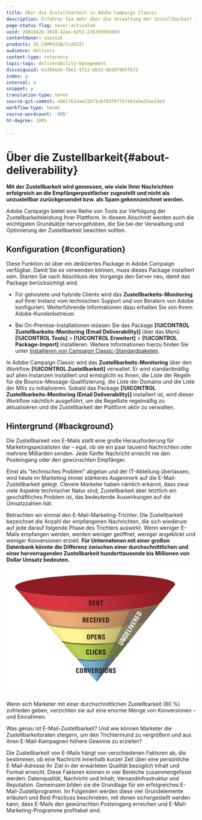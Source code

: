 ```yaml
---
title: Über die Zustellbarkeit in Adobe Campaign Classic
description: Erfahren Sie mehr über die Verwaltung der Zustellbarkeit in Adobe Campaign Classic.
page-status-flag: never-activated
uuid: 2681042b-3018-42ae-b252-2367b56616bd
contentOwner: sauviat
products: SG_CAMPAIGN/CLASSIC
audience: delivery
content-type: reference
topic-tags: deliverability-management
discoiquuid: 6a394eeb-fbe1-4712-bb13-db5d7965fb73
index: y
internal: n
snippet: y
translation-type: tm+mt
source-git-commit: e6617614ae22b73c6783f9775f441e5e25ae19e3
workflow-type: tm+mt
source-wordcount: '495'
ht-degree: 100%

---
```



# Über die Zustellbarkeit{#about-deliverability}

**Mit der Zustellbarkeit wird gemessen, wie viele Ihrer Nachrichten erfolgreich an die Empfängerpostfächer zugestellt und nicht als unzustellbar zurückgesendet bzw. als Spam gekennzeichnet werden.**

Adobe Campaign bietet eine Reihe von Tools zur Verfolgung der Zustellbarkeitsleistung Ihrer Plattform. In diesem Abschnitt werden auch die wichtigsten Grundsätze hervorgehoben, die Sie bei der Verwaltung und Optimierung der Zustellbarkeit beachten sollten.

## Konfiguration {#configuration}

Diese Funktion ist über ein dediziertes Package in Adobe Campaign verfügbar. Damit Sie es verwenden können, muss dieses Package installiert sein. Starten Sie nach Abschluss des Vorgangs den Server neu, damit das Package berücksichtigt wird.
* Für gehostete und hybride Clients wird das **Zustellbarkeits-Monitoring** auf Ihrer Instanz vom technischen Support und von Beratern von Adobe konfiguriert. Weiterführende Informationen dazu erhalten Sie von Ihrem Adobe-Kundenbetreuer.

* Bei On-Premise-Installationen müssen Sie das Package **[!UICONTROL Zustellbarkeits-Monitoring (Email Deliverability)]** über das Menü **[!UICONTROL Tools]** > **[!UICONTROL Erweitert]** > **[!UICONTROL Package-Import]** installieren. Weitere Informationen hierzu finden Sie unter [Installieren von Campaign Classic-Standardpaketen](../../installation/using/installing-campaign-standard-packages.md).

In Adobe Campaign Classic wird das **Zustellbarkeits-Monitoring** über den Workflow **[!UICONTROL Zustellbarkeit]** verwaltet. Er wird standardmäßig auf allen Instanzen installiert und ermöglicht es Ihnen, die Liste der Regeln für die Bounce-Message-Qualifizierung, die Liste der Domains und die Liste der MXs zu initialisieren. Sobald das Package **[!UICONTROL Zustellbarkeits-Monitoring (Email Deliverability)]** installiert ist, wird dieser Workflow nächtlich ausgeführt, um die Regelliste regelmäßig zu aktualisieren und die Zustellbarkeit der Plattform aktiv zu verwalten.

## Hintergrund {#background}

Die Zustellbarkeit von E-Mails stellt eine große Herausforderung für Marketingspezialisten dar – egal, ob sie ein paar tausend Nachrichten oder mehrere Milliarden senden. Jede fünfte Nachricht erreicht nie den Posteingang oder den gewünschten Empfänger.

Einst als &quot;technisches Problem&quot; abgetan und der IT-Abteilung überlassen, wird heute im Marketing immer stärkeres Augenmerk auf die E-Mail-Zustellbarkeit gelegt. Clevere Marketer haben nämlich erkannt, dass zwar viele Aspekte technischer Natur sind, Zustellbarkeit aber letztlich ein geschäftliches Problem ist, das bedeutende Auswirkungen auf die Umsatzzahlen hat.

Betrachten wir einmal den E-Mail-Marketing-Trichter. Die Zustellbarkeit bezeichnet die Anzahl der empfangenen Nachrichten, die sich wiederum auf jede darauf folgende Phase des Trichters auswirkt. Wenn weniger E-Mails empfangen werden, werden weniger geöffnet, weniger angeklickt und weniger Konversionen erzielt. **Für Unternehmen mit einer großen Datenbank könnte die Differenz zwischen einer durchschnittlichen und einer hervorragenden Zustellbarkeit hunderttausende bis Millionen von Dollar Umsatz bedeuten.**

![](assets/deliverability_overview_1.png)

Wenn sich Marketer mit einer durchschnittlichen Zustellbarkeit (80 %) zufrieden geben, verzichten sie auf eine enorme Menge von Konversionen – und Einnahmen.

Was genau ist E-Mail-Zustellbarkeit? Und wie können Marketer die Zustellbarkeitsraten steigern, um den Trichtermund zu vergrößern und aus ihren E-Mail-Kampagnen höhere Gewinne zu erzielen?

Die Zustellbarkeit von E-Mails hängt von verschiedenen Faktoren ab, die bestimmen, ob eine Nachricht innerhalb kurzer Zeit über eine persönliche E-Mail-Adresse ihr Ziel in der erwarteten Qualität bezüglich Inhalt und Format erreicht. Diese Faktoren können in vier Bereiche zusammengefasst werden: Datenqualität, Nachricht und Inhalt, Versandinfrastruktur und Reputation. Gemeinsam bilden sie die Grundlage für ein erfolgreiches E-Mail-Zustellprogramm. Im Folgenden werden diese vier Grundelemente erläutert und Best Practices beschrieben, mit denen sichergestellt werden kann, dass E-Mails den gewünschten Posteingang erreichen und E-Mail-Marketing-Programme profitabel sind.

<!--![](assets/deliverability_overview_2.png)-->
